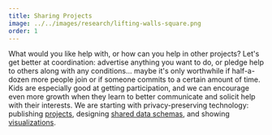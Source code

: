 ```yaml
---
title: Sharing Projects
image: ../../images/research/lifting-walls-square.png
order: 1
---
```


What would you like help with, or how can you help in other projects? Let's get
better at coordination: advertise anything you want to do, or pledge help to
others along with any conditions... maybe it's only worthwhile if half-a-dozen
more people join or if someone commits to a certain amount of time. Kids are
especially good at getting participation, and we can encourage even more growth
when they learn to better communicate and solicit help with their interests. We
are starting with privacy-preserving technology: publishing
[projects](/projects), designing [shared data
schemas](https://endorser.ch/doc/html/transactions.html), and showing
[visualizations](https://observablehq.com/d/83a90a6d6cd11999).

